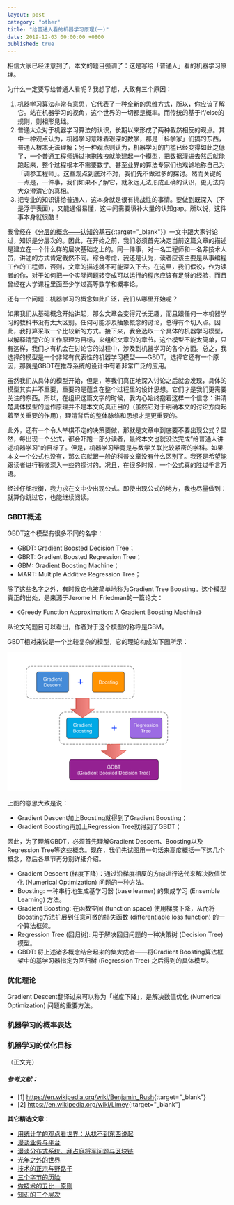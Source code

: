 ```yaml
---
layout: post
category: "other"
title: "给普通人看的机器学习原理(一)"
date: 2019-12-03 00:00:00 +0800
published: true
---
```


相信大家已经注意到了，本文的题目强调了：这是写给「普通人」看的机器学习原理。

为什么一定要写给普通人看呢？我想了想，大致有三个原因：

<!--more-->

1. 机器学习算法非常有意思，它代表了一种全新的思维方式，所以，你应该了解它。站在机器学习的视角，这个世界的一切都是概率。而传统的基于if/else的规则，则相形见绌。
2. 普通大众对于机器学习算法的认识，长期以来形成了两种截然相反的观点。其中一种观点认为，机器学习意味着艰深的数学，那是「科学家」们搞的东西，普通人根本无法理解；另一种观点则认为，机器学习的门槛已经变得如此之低了，一个普通工程师通过拖拖拽拽就能建起一个模型，把数据灌进去然后就能跑起来，整个过程根本不需要数学。甚至业界的算法专家们也戏谑地称自己为「调参工程师」。这些观点到底对不对，我们先不做过多的探讨。然而关键的一点是，一件事，我们如果不了解它，就永远无法形成正确的认识，更无法向大众澄清它的真相。
3. 把专业的知识讲给普通人，这本身就是很有挑战性的事情。要做到既深入（不是浮于表面），又能通俗易懂，这中间需要填补大量的认知gap。所以说，这件事本身就很酷！

我曾经在《[分层的概念——认知的基石](https://mp.weixin.qq.com/s/yLdRuhIWfLOnLPJSDocEhQ){:target="_blank"}》一文中跟大家讨论过，知识是分层次的。因此，在开始之前，我们必须首先决定当前这篇文章的描述是建立在一个什么样的层次基础之上的。同一件事，对一名工程师和一名非技术人员，讲述的方式肯定截然不同。综合考虑，我还是认为，读者应该主要是从事编程工作的工程师，否则，文章的描述就不可能深入下去。在这里，我们假设，作为读者的你，对于如何把一个实际问题转变成可以运行的程序应该有足够的经验，而且曾经在大学课程里面至少学过高等数学和概率论。

还有一个问题：机器学习的概念如此广泛，我们从哪里开始呢？

如果我们从基础概念开始讲起，那么文章会变得冗长无趣，而且跟任何一本机器学习的教科书没有太大区别。任何可能涉及抽象概念的讨论，总得有个切入点。因此，我打算采取一个比较新的方式。接下来，我会选取一个具体的机器学习模型，以解释清楚它的工作原理为目标，来组织文章的的章节。这个模型不能太简单，只有这样，我们才有机会在讨论它的过程中，涉及到机器学习的各个方面。总之，我选择的模型是一个非常有代表性的机器学习模型——GBDT。选择它还有一个原因，那就是GBDT在推荐系统的设计中有着非常广泛的应用。

虽然我们从具体的模型开始，但是，等我们真正地深入讨论之后就会发现，具体的模型其实并不重要，重要的是蕴含在整个过程里的设计思想。它们才是我们更需要关注的东西。所以，在组织这篇文字的时候，我内心始终抱着这样一个信念：讲清楚具体模型的运作原理并不是本文的真正目的（虽然它对于明确本文的讨论方向起着至关重要的作用），理清背后的整体脉络和思想才是更重要的。

此外，还有一个令人举棋不定的决策要做，那就是文章中到底要不要出现公式？显然，每出现一个公式，都会吓跑一部分读者，最终本文也就没法完成“给普通人讲述机器学习”的目标了。但是，机器学习毕竟是与数学关联比较紧密的学科。如果本文一个公式也没有，那么它就跟一般的科普文章没有什么区别了。我还是希望能跟读者进行稍微深入一些的探讨的。况且，在很多时候，一个公式真的胜过千言万语。

经过仔细权衡，我力求在文中少出现公式。即使出现公式的地方，我也尽量做到：就算你跳过它，也能继续阅读。

### GBDT概述

GBDT这个模型有很多不同的名字：
* GBDT: Gradient Boosted Decision Tree；
* GBRT: Gradient Boosted Regression Tree；
* GBM: Gradient Boosting Machine；
* MART: Multiple Additive Regression Tree；

除了这些名字之外，有时候它也被简单地称为Gradient Tree Boosting。这个模型真正的出处，是来源于Jerome H. Friedman的一篇论文：
* 《Greedy Function Approximation: A Gradient Boosting Machine》

从论文的题目可以看出，作者对于这个模型的称呼是GBM。

GBDT相对来说是一个比较复杂的模型，它的理论构成如下图所示：

[<img src="/assets/photos_gbdt/gbdt_components.png" style="width:400px" alt="GDBT的理论构成" />](/assets/photos_gbdt/gbdt_components.png)

上图的意思大致是说：
* Gradient Descent加上Boosting就得到了Gradient Boosting；
* Gradient Boosting再加上Regression Tree就得到了GBDT；

因此，为了理解GBDT，必须首先理解Gradient Descent、Boosting以及Regression Tree等这些概念。现在，我们先试图用一句话来高度概括一下这几个概念，然后各章节再分别详细介绍。
* Gradient Descent (梯度下降)：通过沿梯度相反的方向进行迭代来解决数值优化 (Numerical Optimization) 问题的一种方法。
* Boosting: 一种串行地生成基学习器 (base learner) 的集成学习 (Ensemble Learning) 方法。
* Gradient Boosting: 在函数空间 (function space) 使用梯度下降，从而将Boosting方法扩展到任意可微的损失函数 (differentiable loss function) 的一个算法框架。
* Regression Tree (回归树): 用于解决回归问题的一种决策树 (Decision Tree) 模型。
* GBDT: 将上述诸多概念结合起来的集大成者——将Gradient Boosting算法框架中的基学习器指定为回归树 (Regression Tree) 之后得到的具体模型。

### 优化理论

Gradient Descent翻译过来可以称为「梯度下降」，是解决数值优化 (Numerical Optimization) 问题的重要方法。

### 机器学习的概率表达


### 机器学习的优化目标


（正文完）

##### 参考文献：

* [1] <https://en.wikipedia.org/wiki/Benjamin_Rush>{:target="_blank"}
* [2] <https://en.wikipedia.org/wiki/Limey>{:target="_blank"}

**其它精选文章**：

* [用统计学的观点看世界：从找不到东西说起](https://mp.weixin.qq.com/s/W6hSnQPiZD1tKAou3YgDQQ)
* [漫谈业务与平台](https://mp.weixin.qq.com/s/gPE2XTqTHaN8Bg7NnfOoBw)
* [漫谈分布式系统、拜占庭将军问题与区块链](https://mp.weixin.qq.com/s?__biz=MzA4NTg1MjM0Mg==&mid=2657261626&idx=1&sn=6b32cc7a7a62bee303a8d1c4952d9031&chksm=844791e3b33018f595efabf6edbaa257dc6c5f7fe705e417b6fb7ac81cd94e48d384a694640f#rd)
* [光年之外的世界](https://mp.weixin.qq.com/s/zUgMSqI8QhhrQ_sy_zhzKg)
* [技术的正宗与野路子](https://mp.weixin.qq.com/s?__biz=MzA4NTg1MjM0Mg==&mid=2657261357&idx=1&sn=ebb11a1623e00ca8e6ad55c9ad6b2547#rd)
* [三个字节的历险](https://mp.weixin.qq.com/s?__biz=MzA4NTg1MjM0Mg==&mid=2657261541&idx=1&sn=2f1ea200389d82e7340a5b4103968d7f&chksm=84479e3cb330172a6b2285d4199822143ad05ef8e8c878b98d4ee4f857664c3d15f54e0aab50#rd)
* [做技术的五比一原则](https://mp.weixin.qq.com/s?__biz=MzA4NTg1MjM0Mg==&mid=2657261555&idx=1&sn=3662a2635ecf6f67185abfd697b1057c&chksm=84479e2ab330173cebe16826942b034daec79ded13ee4c03003d7bef262d4969ef0ffb1a0cfb#rd)
* [知识的三个层次](https://mp.weixin.qq.com/s?__biz=MzA4NTg1MjM0Mg==&mid=2657261491&idx=1&sn=cff9bcc4d4cc8c5e642309f7ac1dd5b3&chksm=84479e6ab330177c51bbf8178edc0a6f0a1d56bbeb997ab1cf07d5489336aa59748dea1b3bbc#rd)